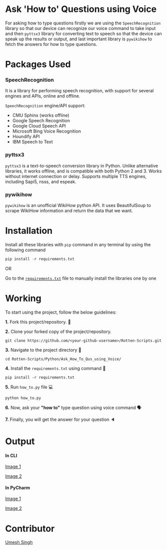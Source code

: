 # Ask 'How to' Questions using Voice

For asking how to type questions firstly we are using the `SpeechRecognition` library so that our device can recognize our voice command to take input and then `pyttsx3` library for converting text to speech so that the device can speak up the results or output, and last important library is `pywikihow` to fetch the answers for how to type questions. 

# Packages Used
### SpeechRecognition

It is a library for performing speech recognition, with support for several engines and APIs, online and offline.

`SpeechRecognition` engine/API support:

- CMU Sphinx (works offline)
- Google Speech Recognition
- Google Cloud Speech API
- Microsoft Bing Voice Recognition
- Houndify API
- IBM Speech to Text

### pyttsx3 

`pyttsx3` is a text-to-speech conversion library in Python. Unlike alternative libraries, it works offline, and is compatible with both Python 2 and 3. Works without internet connection or delay. Supports multiple TTS engines, including Sapi5, nsss, and espeak.

### pywikihow

`pywikihow` is an unofficial WikiHow python API. It uses BeautifulSoup to scrape WikiHow information and return the data that we want.

# Installation

Install all these libraries with `pip` command in any terminal by using the following command

```python
pip install -r requirements.txt
```

OR

Go to the <a href="https://github.com/Umesh-01/Rotten-Scripts/blob/patch-2/Python/Ask_How_To_Qus_using_Voice/requirements.txt">`requirements.txt`</a> file to manually install the libraries one by one

# Working
To start using the project, follow the below guidelines: 

**1.**  Fork this project/repository. 🍴

**2.**  Clone your forked copy of the project/repository.

```
git clone https://github.com/<your-github-username>/Rotten-Scripts.git
```

**3.** Navigate to the project directory :file_folder: 

```
cd Rotten-Scripts/Python/Ask_How_To_Qus_using_Voice/
```

**4.** Install the `requirements.txt` using command 🔧

```
pip install -r requirements.txt
```

**5.** Run `how_to.py` file 💻

```
python how_to.py
```

**6.** Now, ask your **"how to"** type question using voice command 🗣️

**7.** Finally, you will get the answer for your question 🔈  

# Output

#### In CLI

[Image 1](https://imgur.com/8dEKklo)

[Image 2](https://imgur.com/clqOIaG)

#### In PyCharm

[Image 1](https://imgur.com/EKBmZUP)

[Image 2](https://imgur.com/DQVbQpO)

# Contributor
<a href="https://github.com/Umesh-01">Umesh Singh</a>
